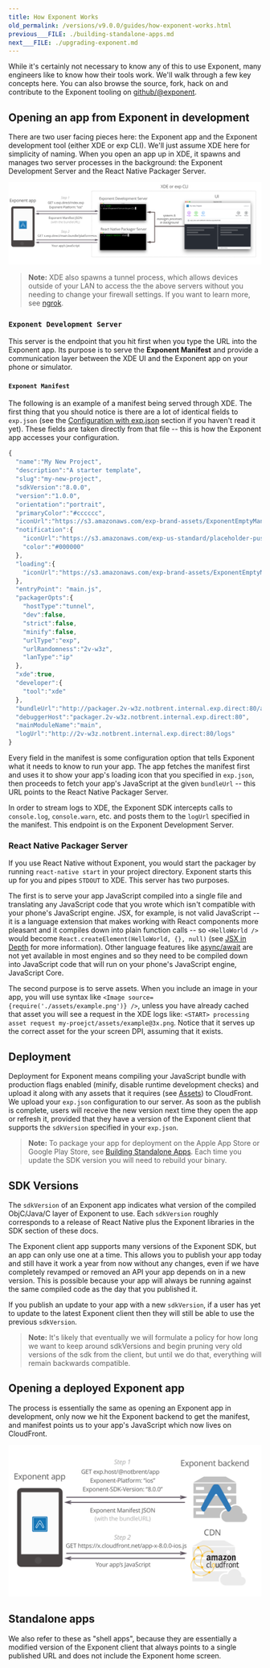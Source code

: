 ```yaml
---
title: How Exponent Works
old_permalink: /versions/v9.0.0/guides/how-exponent-works.html
previous___FILE: ./building-standalone-apps.md
next___FILE: ./upgrading-exponent.md
---
```


While it's certainly not necessary to know any of this to use Exponent, many engineers like to know how their tools work. We'll walk through a few key concepts here. You can also browse the source, fork, hack on and contribute to the Exponent tooling on [github/@exponent](http://github.com/exponent).

## Opening an app from Exponent in development

There are two user facing pieces here: the Exponent app and the Exponent development tool (either XDE or exp CLI). We'll just assume XDE here for simplicity of naming. When you open an app up in XDE, it spawns and manages two server processes in the background: the Exponent Development Server and the React Native Packager Server.

![](./fetch-app-from-xde.png)

> **Note:** XDE also spawns a tunnel process, which allows devices outside of your LAN to access the the above servers without you needing to change your firewall settings. If you want to learn more, see [ngrok](https://ngrok.com/).

### `Exponent Development Server`

This server is the endpoint that you hit first when you type the URL into the Exponent app. Its purpose is to serve the **Exponent Manifest** and provide a communication layer between the XDE UI and the Exponent app on your phone or simulator.

#### `Exponent Manifest`

The following is an example of a manifest being served through XDE. The first thing that you should notice is there are a lot of identical fields to `exp.json` (see the [Configuration with exp.json](/versions/v9.0.0/guides/configuration#exp) section if you haven't read it yet). These fields are taken directly from that file -- this is how the Exponent app accesses your configuration.

```javascript
{
  "name":"My New Project",
  "description":"A starter template",
  "slug":"my-new-project",
  "sdkVersion":"8.0.0",
  "version":"1.0.0",
  "orientation":"portrait",
  "primaryColor":"#cccccc",
  "iconUrl":"https://s3.amazonaws.com/exp-brand-assets/ExponentEmptyManifest_192.png",
  "notification":{
    "iconUrl":"https://s3.amazonaws.com/exp-us-standard/placeholder-push-icon.png",
    "color":"#000000"
  },
  "loading":{
    "iconUrl":"https://s3.amazonaws.com/exp-brand-assets/ExponentEmptyManifest_192.png"
  },
  "entryPoint": "main.js",
  "packagerOpts":{
    "hostType":"tunnel",
    "dev":false,
    "strict":false,
    "minify":false,
    "urlType":"exp",
    "urlRandomness":"2v-w3z",
    "lanType":"ip"
  },
  "xde":true,
  "developer":{
    "tool":"xde"
  },
  "bundleUrl":"http://packager.2v-w3z.notbrent.internal.exp.direct:80/apps/new-project-template/main.bundle?platform=ios&dev=false&strict=false&minify=false&hot=false&includeAssetFileHashes=true",
  "debuggerHost":"packager.2v-w3z.notbrent.internal.exp.direct:80",
  "mainModuleName":"main",
  "logUrl":"http://2v-w3z.notbrent.internal.exp.direct:80/logs"
}
```

Every field in the manifest is some configuration option that tells Exponent what it needs to know to run your app. The app fetches the manifest first and uses it to show your app's loading icon that you specified in `exp.json`, then proceeds to fetch your app's JavaScript at the given `bundleUrl` -- this URL points to the React Native Packager Server.

In order to stream logs to XDE, the Exponent SDK intercepts calls to `console.log`, `console.warn`, etc. and posts them to the `logUrl` specified in the manifest. This endpoint is on the Exponent Development Server.

### React Native Packager Server

If you use React Native without Exponent, you would start the packager by running `react-native start` in your project directory. Exponent starts this up for you and pipes `STDOUT` to XDE. This server has two purposes.

The first is to serve your app JavaScript compiled into a single file and translating any JavaScript code that you wrote which isn't compatible with your phone's JavaScript engine. JSX, for example, is not valid JavaScript -- it is a language extension that makes working with React components more pleasant and it compiles down into plain function calls -- so `<HelloWorld />` would become `React.createElement(HelloWorld, {}, null)` (see [JSX in Depth](https://facebook.github.io/react/docs/jsx-in-depth.html) for more information). Other language features like [async/await](https://blog.getexponent.com/react-native-meets-async-functions-3e6f81111173#.4c2517o5m) are not yet available in most engines and so they need to be compiled down into JavaScript code that will run on your phone's JavaScript engine, JavaScript Core.

The second purpose is to serve assets. When you include an image in your app, you will use syntax like `<Image source={require('./assets/example.png')} />`, unless you have already cached that asset you will see a request in the XDE logs like: `<START> processing asset request my-proejct/assets/example@3x.png`. Notice that it serves up the correct asset for the your screen DPI, assuming that it exists.

## Deployment

Deployment for Exponent means compiling your JavaScript bundle with production flags enabled (minify, disable runtime development checks) and upload it along with any assets that it requires (see [Assets](/versions/v9.0.0/guides/assets#all-about-assets)) to CloudFront. We upload your `exp.json` configuration to our server. As soon as the publish is complete, users will receive the new version next time they open the app or refresh it, provided that they have a version of the Exponent client that supports the `sdkVersion` specified in your `exp.json`.

> **Note:** To package your app for deployment on the Apple App Store or Google Play Store, see [Building Standalone Apps](/versions/v9.0.0/guides/building-standalone-apps#building-standalone-apps). Each time you update the SDK version you will need to rebuild your binary.

## SDK Versions

The `sdkVersion` of an Exponent app indicates what version of the compiled ObjC/Java/C layer of Exponent to use. Each `sdkVersion` roughly corresponds to a release of React Native plus the Exponent libraries in the SDK section of these docs.

The Exponent client app supports many versions of the Exponent SDK, but an app can only use one at a time. This allows you to publish your app today and still have it work a year from now without any changes, even if we have completely revamped or removed an API your app depends on in a new version. This is possible because your app will always be running against the same compiled code as the day that you published it.

If you publish an update to your app with a new `sdkVersion`, if a user has yet to update to the latest Exponent client then they will still be able to use the previous `sdkVersion`.

> **Note:** It's likely that eventually we will formulate a policy for how long we want to keep around sdkVersions and begin pruning very old versions of the sdk from the client, but until we do that, everything will remain backwards compatible.

## Opening a deployed Exponent app

The process is essentially the same as opening an Exponent app in development, only now we hit the Exponent backend to get the manifest, and manifest points us to your app's JavaScript which now lives on CloudFront.

![](./fetch-app-production.png)

## Standalone apps

We also refer to these as "shell apps", because they are essentially a modified version of the Exponent client that always points to a single published URL and does not include the Exponent home screen.
